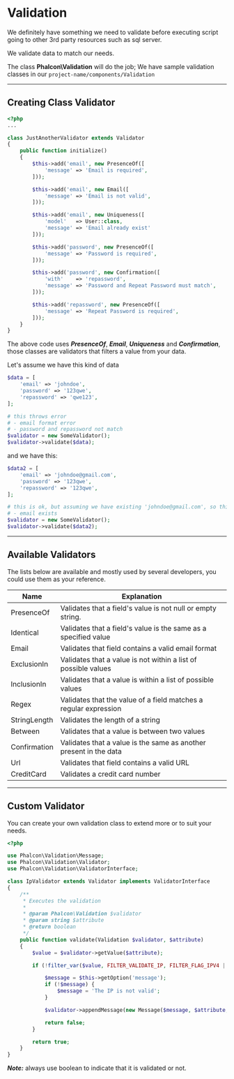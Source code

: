 # Validation

We definitely have something we need to validate before executing script going to other 3rd party resources such as sql server.

We validate data to match our needs.

The class **Phalcon\Validation** will do the job; We have sample validation classes in our ``project-name/components/Validation``


---


## Creating Class Validator

```php
<?php
...

class JustAnotherValidator extends Validator
{
    public function initialize()
    {
        $this->add('email', new PresenceOf([
            'message' => 'Email is required',
        ]));

        $this->add('email', new Email([
            'message' => 'Email is not valid',
        ]));

        $this->add('email', new Uniqueness([
            'model'   => User::class,
            'message' => 'Email already exist'
        ]));

        $this->add('password', new PresenceOf([
            'message' => 'Password is required',
        ]));

        $this->add('password', new Confirmation([
            'with'    => 'repassword',
            'message' => 'Password and Repeat Password must match',
        ]));

        $this->add('repassword', new PresenceOf([
            'message' => 'Repeat Password is required',
        ]));
    }
}
```

The above code uses ***PresenceOf***, ***Email***, ***Uniqueness*** and ***Confirmation***, those classes are validators that filters a value from your data.

Let's assume we have this kind of data 

```php
$data = [
    'email' => 'johndoe',
    'password' => '123qwe',
    'repassword' => 'qwe123',
];

# this throws error
# - email format error
# - password and repassword not match
$validator = new SomeValidator();
$validator->validate($data);
```

and we have this:

```php
$data2 = [
    'email' => 'johndoe@gmail.com',
    'password' => '123qwe',
    'repassword' => '123qwe',
];

# this is ok, but assuming we have existing 'johndoe@gmail.com', so this throws error
# - email exists
$validator = new SomeValidator();
$validator->validate($data2);
```


---


## Available Validators

The lists below are available and mostly used by several developers, you could use them as your reference.

| Name         | Explanation                                                                                                                                                      |
|--------------|------------------------------------------------------------------------------------------------------------------------------------------------------------------|
| PresenceOf   | Validates that a field's value is not null or empty string.                                                                                                      |
| Identical    | Validates that a field's value is the same as a specified value                                                                                                  |
| Email        | Validates that field contains a valid email format                                                                                                               |
| ExclusionIn  | Validates that a value is not within a list of possible values                                                                                                   |
| InclusionIn  | Validates that a value is within a list of possible values                                                                                                       |
| Regex        | Validates that the value of a field matches a regular expression                                                                                                 |
| StringLength | Validates the length of a string                                                                                                                                 |
| Between      | Validates that a value is between two values                                                                                                                     |
| Confirmation | Validates that a value is the same as another present in the data                                                                                                |
| Url          | Validates that field contains a valid URL                                                                                                                        |
| CreditCard   | Validates a credit card number                                                                                                                                   |


---


## Custom Validator

You can create your own validation class to extend more or to suit your needs.

```php
<?php

use Phalcon\Validation\Message;
use Phalcon\Validation\Validator;
use Phalcon\Validation\ValidatorInterface;

class IpValidator extends Validator implements ValidatorInterface
{
    /**
     * Executes the validation
     *
     * @param Phalcon\Validation $validator
     * @param string $attribute
     * @return boolean
     */
    public function validate(Validation $validator, $attribute)
    {
        $value = $validator->getValue($attribute);

        if (!filter_var($value, FILTER_VALIDATE_IP, FILTER_FLAG_IPV4 | FILTER_FLAG_IPV6)) {

            $message = $this->getOption('message');
            if (!$message) {
                $message = 'The IP is not valid';
            }

            $validator->appendMessage(new Message($message, $attribute, 'Ip'));

            return false;
        }

        return true;
    }
}
```

***Note:*** always use boolean to indicate that it is validated or not.
